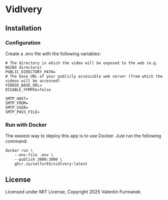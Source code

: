 # Vidlvery

## Installation

### Configuration

Create a .env file with the following variables:

```
# The directory in which the video will be exposed to the web (e.g. NGINX directory)
PUBLIC_DIRECTORY_PATH=
# The base URL of your publicly accessible web server (from which the videos will be accessed)
VIDEOS_BASE_URL=
DISABLE_FFMPEG=false

SMTP_HOST=
SMTP_FROM=
SMTP_USER=
SMTP_PASS_FILE=
```

### Run with Docker

The easiest way to deploy this app is to use Docker. Just run the following command:

```shell
docker run \
    --env-file .env \
    --publish 3000:3000 \
    ghcr.io/valfur03/vidlvery:latest
```

## License

Licensed under MIT License, Copyright 2025 Valentin Furmanek.
